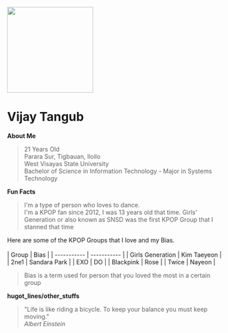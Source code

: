 <img src="https://scontent.fmnl13-1.fna.fbcdn.net/v/t1.0-9/119109992_3313090655426661_7504092443327613306_o.jpg?_nc_cat=102&_nc_sid=174925&_nc_eui2=AeFdTWVBqBximJvb-EoSNEdvZwk7UFU7P0dnCTtQVTs_R1tUeNqik6HH2lMWrpO4RH4g6hABgp3D-iuynqWjPs9v&_nc_ohc=912jWDxzrgAAX92CPeR&_nc_ht=scontent.fmnl13-1.fna&oh=3714da1a75013fe20eea24aedb2e3108&oe=5F92DA9B" height = 200 width=200></img>
# Vijay Tangub
<b>About Me</b>
> 21 Years Old<br>
  Parara Sur, Tigbauan, Iloilo <br>
  West Visayas State University<br>
  Bachelor of Science in Information Technology - Major in Systems Technology<br>
  
<b>Fun Facts</b>
> I'm a type of person who loves to dance.<br>
  I'm a KPOP fan since 2012, I was 13 years old that time. Girls' Generation or also known as SNSD was the first KPOP Group that I stanned that time<br>
  
Here are some of the KPOP Groups that I love and my Bias.<br>  
| Group | Bias |
| ----------- | ----------- |
| Girls Generation | Kim Taeyeon |
| 2ne1 | Sandara Park |
| EXO | DO |
| Blackpink | Rose |
| Twice | Nayeon |

>Bias is a term used for person that you loved the most in a certain group

<b>hugot_lines/other_stuffs</b>

> "Life is like riding a bicycle. To keep your balance you must keep moving." <br><i>Albert Einstein</i>
